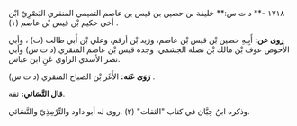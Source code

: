 ١٧١٨ -** د ت س:** خليفة بن حصين بن قيس بن عاصم التميمي المنقري البَصْرِيّ ابْن أخي حكيم بْن قيس بْن عاصم (١) .

**روى عن:** أَبِيهِ حصين بْن قيس بْن عاصم، وزيد بْن أرقم، وعلي بْن أَبي طالب (ت) ، وأبي الأَحوص عوف بْن مالك بْن نضلة الجشمي، وجده قيس بْن عاصم المنقري (د ت س) وأبي نصر الأسدي الراوي عَنِ ابن عباس.

**رَوَى عَنه:** الأَغَر بْن الصباح المنقري (د ت س) .

**قال النَّسَائي:** ثقة.

وذكره ابنُ حِبَّان في كتاب "الثقات" (٢) .روى له أبو داود والتِّرْمِذِيّ والنَّسَائي.